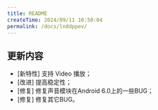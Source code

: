 ```yaml
---
title: README
createTime: 2024/09/11 10:50:04
permalink: /docs/lnddppev/
---
```

## 更新内容

* [新特性] 支持 Video 播放；
* [改进] 提高稳定性；
* [修复] 修复声音模块在Android 6.0上的一些BUG；
* [修复] 修复其它BUG。
